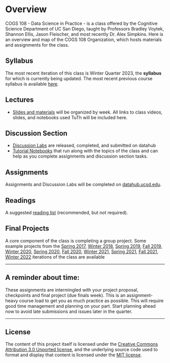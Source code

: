# Overview

COGS 108 - Data Science in Practice - is a class offered by the Cognitive Science Department of UC San Diego, taught by Professors Bradley Voytek, Shannon Ellis, Jason Fleischer, and most recently Dr. Alex Simpkins. Here is an overview and map of the COGS 108 Organization, which hosts materials and assignments for the class.

## Syllabus 

The most recent iteration of this class is Winter Quarter 2023, the **syllabus** for which is currently being updated. The most recent previous course syllabus is available [here](https://github.com/COGS108/Overview/blob/master/COGS108-Syllabus.md).


## Lectures

* [Slides and materials](https://github.com/COGS108/Lectures-Wi23) will be organized by week. All links to class videos, slides, and notebooks used TuTh will be included here.

## Discussion Section

* [Discussion Labs](https://datahub.ucsd.edu) are released, completed, and submitted on datahub
* [Tutorial Notebooks](https://github.com/COGS108/Tutorials) that run along with the topics of the class and can help as you complete assignments and discussion section tasks.

## Assignments

Assignments and Discussion Labs will be completed on [datahub.ucsd.edu](http://datahub.ucsd.edu).

## Readings

A suggested [reading list](https://github.com/COGS108/Readings) (recommended, but not required).

## Final Projects

A core component of the class is completing a group project. Some example projects from the [Spring 2017](https://github.com/COGS108/FinalProjects-Sp17), [Winter 2018](https://github.com/COGS108/FinalProjects-Wi18), [Spring 2019](https://github.com/COGS108/FinalProjects-Sp19), [Fall 2019](https://github.com/COGS108/FinalProjects-Fa19), [Winter 2020](https://github.com/COGS108/FinalProjects-Wi20), [Spring 2020](https://github.com/COGS108/FinalProjects-Sp20), [Fall 2020](https://github.com/COGS108/FinalProjects-Fa20), [Winter 2021](https://github.com/COGS108/FinalProjects-Wi21), [Spring 2021](https://github.com/COGS108/FinalProjects-Sp21), [Fall 2021](https://github.com/COGS108/FinalProjects-Fa21), [Winter 2022](https://github.com/COGS108/FinalProjects-Wi22) iterations of the class are available

---

## A reminder about time: 

These assignments are intermingled with your project proposal, checkpoints and final project (due finals week). This is an assignment-heavy course load to get you as much practice as possible. This will require good time management and planning on your part. Start planning ahead now to avoid late submissions and issues later in the quarter.

---
## License 

The content of this project itself is licensed under the [Creative Commons Attribution 3.0 Unported license](https://creativecommons.org/licenses/by/3.0/), and the underlying source code used to format and display that content is licensed under the [MIT license](https://github.com/github/choosealicense.com/blob/gh-pages/LICENSE.md).

